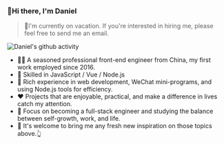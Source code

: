 ### 👋Hi there, I'm Daniel

>🌴I'm currently on vacation. If you're interested in hiring me, please feel free to send me an email.

![Daniel's github activity](https://github-readme-stats.vercel.app/api?username=danni-cool&theme=onedark)

- 👨‍💻 A seasoned professional front-end engineer from China, my first work employed since 2016.
- 🔨 Skilled in JavaScript / Vue / Node.js
- 🔭 Rich experience in web development, WeChat mini-programs, and using Node.js tools for efficiency.
- ❤  Projects that are enjoyable, practical, and make a difference in lives catch my attention.
- 📒 Focus on becoming a full-stack engineer and studying the balance between self-growth, work, and life.
- 👏 It's welcome to bring me any fresh new inspiration on those topics above.👆

